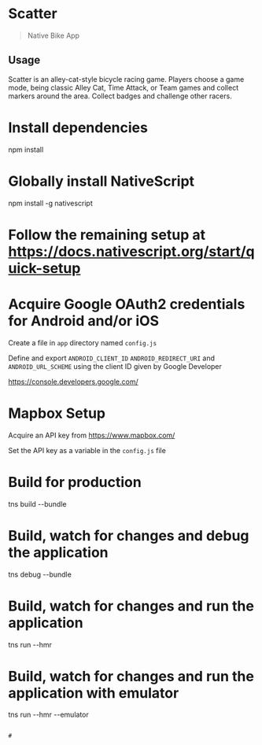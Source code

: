 # Scatter

> Native Bike App

## Usage
Scatter is an alley-cat-style bicycle racing game. Players choose a game mode, being classic Alley Cat, Time Attack, or Team games and collect markers around the area. Collect badges and challenge other racers.


# Install dependencies
npm install

# Globally install NativeScript
npm install -g nativescript

# Follow the remaining setup at https://docs.nativescript.org/start/quick-setup


# Acquire Google OAuth2 credentials for Android and/or iOS 

Create a file in `app` directory named `config.js`

Define and export `ANDROID_CLIENT_ID` `ANDROID_REDIRECT_URI` and `ANDROID_URL_SCHEME` using the client ID given by Google Developer

https://console.developers.google.com/

# Mapbox Setup
Acquire an API key from https://www.mapbox.com/

Set the API key as a variable in the `config.js` file 

# Build for production
tns build <platform> --bundle

# Build, watch for changes and debug the application
tns debug <platform> --bundle

# Build, watch for changes and run the application
tns run <platform> --hmr

# Build, watch for changes and run the application with emulator
tns run <platform> --hmr --emulator

```

# 
